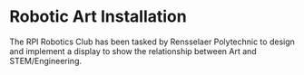 # Robotic Art Installation

The RPI Robotics Club has been tasked by Rensselaer Polytechnic to design and implement a display to show the relationship between Art and STEM/Engineering.
